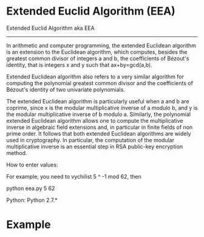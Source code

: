# Extended Euclid Algorithm (EEA)

Extended Euclid Algorithm aka EEA
____

In arithmetic and computer programming, the extended Euclidean algorithm is an extension to the 
Euclidean algorithm, which computes, besides the greatest common divisor of integers a and b, 
the coefficients of Bézout's identity, that is integers x and y such that ax+by=gcd(a,b).

Extended Euclidean algorithm also refers to a very similar algorithm for computing the polynomial 
greatest common divisor and the coefficients of Bézout's identity of two univariate polynomials.

The extended Euclidean algorithm is particularly useful when a and b are coprime, since x is the 
modular multiplicative inverse of a modulo b, and y is the modular multiplicative inverse of b modulo a. 
Similarly, the polynomial extended Euclidean algorithm allows one to compute the multiplicative inverse 
in algebraic field extensions and, in particular in finite fields of non prime order. It follows that 
both extended Euclidean algorithms are widely used in cryptography. In particular, the computation of 
the modular multiplicative inverse is an essential step in RSA public-key encryption method.


How to enter values:

For example, you need to vychilist 5 ^ -1 mod 62, then

python eea.py 5 62


Python: Python 2.7.*

# Example


